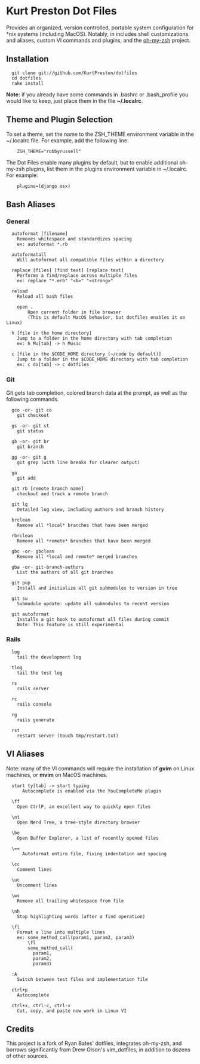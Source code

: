 # Kurt Preston Dot Files

Provides an organized, version controlled, portable system configuration for *nix systems (including MacOS).  Notably, in includes shell customizations and aliases, custom VI commands and plugins, and the [oh-my-zsh](https://github.com/robbyrussell/oh-my-zsh) project.

## Installation

```
  git clone git://github.com/KurtPreston/dotfiles
  cd dotfiles
  rake install
```

**Note:** if you already have some commands in .bashrc or .bash_profile you would like to keep, just place them in the file **~/.localrc**.

## Theme and Plugin Selection
To set a theme, set the name to the ZSH_THEME environment variable in the ~/.localrc file.  For example, add the following line:

```
    ZSH_THEME="robbyrussell"
```

The Dot Files enable many plugins by default, but to enable additional oh-my-zsh plugins, list them in the plugins environment variable in ~/.localrc.  For example:

```
    plugins=(django osx)
```

## Bash Aliases

### General

```
  autoformat [filename]
    Removes whitespace and standardizes spacing
    ex: autoformat *.rb

  autoformatall
    Will autoformat all compatible files within a directory

  replace [files] [find text] [replace text]
    Performs a find/replace across multiple files
    ex: replace "*.erb" "<b>" "<strong>"

  reload
    Reload all bash files

    open .
        Open current folder in file browser
        (This is default MacOS behavior, but dotfiles enables it on Linux)

  h [file in the home directory]
    Jump to a folder in the home directory with tab completion
    ex: h Mu[tab] -> h Music

  c [file in the $CODE_HOME directory (~/code by default)]
    Jump to a folder in the $CODE_HOME directory with tab completion
    ex: c do[tab] -> c dotfiles
```

### Git

Git gets tab completion, colored branch data at the prompt, as well as the following commands.

```
  gco -or- git co
    git checkout

  gs -or- git st
    git status

  gb -or- git br
    git branch

  gg -or- git g
    git grep (with line breaks for clearer output)

  ga
    git add

  git rb [remote branch name]
    checkout and track a remote branch

  git lg
    Detailed log view, including authors and branch history

  brclean
    Remove all *local* branches that have been merged

  rbrclean
    Remove all *remote* branches that have been merged

  gbc -or- gbclean
    Remove all *local and remote* merged branches

  gba -or- git-branch-authors
    List the authors of all git branches

  git pup
    Install and initialize all git submodules to version in tree

  git su
    Submodule update: update all submodules to recent version

  git autoformat
    Installs a git hook to autoformat all files during commit
    Note: This feature is still experimental
```

### Rails

```
  log
    tail the development log

  tlog
    tail the test log

  rs
    rails server

  rc
    rails console

  rg
    rails generate

  rst
    restart server (touch tmp/restart.txt)
```

## VI Aliases

Note: many of the VI commands will require the installation of **gvim** on Linux machines, or **mvim** on MacOS machines.

```
  start ty[tab] -> start typing
      Autocomplete is enabled via the YouCompleteMe plugin

  \ff
    Open CtrlP, an excellent way to quickly open files

  \nt
    Open Nerd Tree, a tree-style directory browser

  \be
    Open Buffer Explorer, a list of recently opened files

  \==
      Autoformat entire file, fixing indentation and spacing

  \cc
    Comment lines

  \uc
    Uncomment lines

  \ws
    Remove all trailing whitespace from file

  \nh
    Stop highlighting words (after a find operation)

  \fl
    Format a line into multiple lines
    ex: some_method_call(param1, param2, param3)
        \fl
        some_method_call(
          param1,
          param2,
          param3)

  :A
    Switch between test files and implementation file

  ctrl+p
    Autocomplete

  ctrl+x, ctrl-c, ctrl-v
    Cut, copy, and paste now work in Linux VI
```

## Credits

This project is a fork of Ryan Bates' dotfiles, integrates oh-my-zsh, and borrows significantly from Drew Olson's vim_dotfiles, in addition to dozens of other sources.

